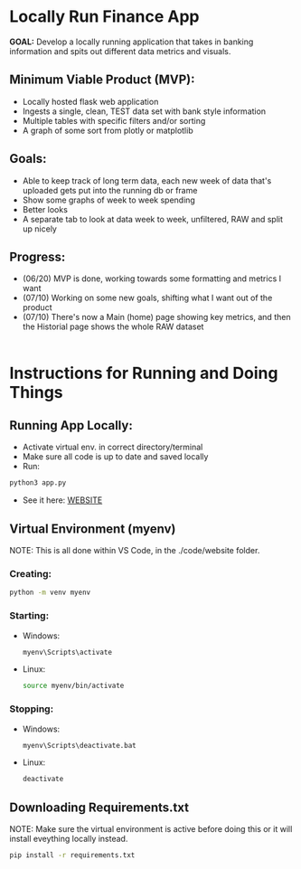 # Locally Run Finance App

**GOAL:** Develop a locally running application that takes in banking
information and spits out different data metrics and visuals.

## Minimum Viable Product (MVP):
- Locally hosted flask web application
- Ingests a single, clean, TEST data set with bank style information
- Multiple tables with specific filters and/or sorting
- A graph of some sort from plotly or matplotlib

## Goals:
- Able to keep track of long term data, each new week of data that's uploaded gets
put into the running db or frame
- Show some graphs of week to week spending
- Better looks
- A separate tab to look at data week to week, unfiltered, RAW and split up nicely

## Progress:
- (06/20) MVP is done, working towards some formatting and metrics I want
- (07/10) Working on some new goals, shifting what I want out of the product
- (07/10) There's now a Main (home) page showing key metrics, and then the
Historial page shows the whole RAW dataset
<br><br>


# Instructions for Running and Doing Things
## Running App Locally:
- Activate virtual env. in correct directory/terminal
- Make sure all code is up to date and saved locally
- Run:
```sh
python3 app.py
```
- See it here: [WEBSITE](http://127.0.0.1:5000)

## Virtual Environment (myenv)
NOTE: This is all done within VS Code, in the ./code/website folder.

### Creating:
```sh
python -m venv myenv
```

### Starting:
- Windows:
    ```sh
    myenv\Scripts\activate
    ```
- Linux:
    ```sh
    source myenv/bin/activate
    ```

### Stopping:
- Windows:
    ```sh
    myenv\Scripts\deactivate.bat
    ```
- Linux:
    ```sh
    deactivate
    ```

## Downloading Requirements.txt
NOTE: Make sure the virtual environment is active before doing this or it
will install eveything locally instead.
```sh
pip install -r requirements.txt
```